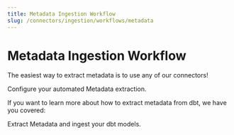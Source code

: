 ```yaml
---
title: Metadata Ingestion Workflow
slug: /connectors/ingestion/workflows/metadata
---
```


# Metadata Ingestion Workflow

The easiest way to extract metadata is to use any of our connectors!

<InlineCalloutContainer>
  <InlineCallout
    color="violet-70"
    bold="Metadata Connectors"
    icon="add_moderator"
    href="/connectors"
  >
    Configure your automated Metadata extraction.
  </InlineCallout>
</InlineCalloutContainer>

If you want to learn more about how to extract metadata from dbt, we have you covered:

<InlineCalloutContainer>
  <InlineCallout
    color="violet-70"
    bold="dbt Ingestion"
    icon="add_moderator"
    href="/connectors/ingestion/workflows/dbt"
  >
    Extract Metadata and ingest your dbt models.
  </InlineCallout>
</InlineCalloutContainer>
